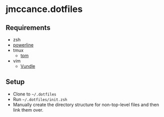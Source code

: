 jmccance.dotfiles
=================

## Requirements

- zsh
- [powerline](https://github.com/powerline/powerline)
- tmux
  - [tpm](https://github.com/tmux-plugins/tpm)
- vim
  - [Vundle](https://github.com/VundleVim/Vundle.vim)

## Setup

- Clone to `~/.dotfiles`
- Run `~/.dotfiles/init.zsh`
- Manually create the directory structure for non-top-level files and then link them over.

